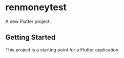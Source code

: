 # renmoneytest

A new Flutter project.

## Getting Started

This project is a starting point for a Flutter application.
